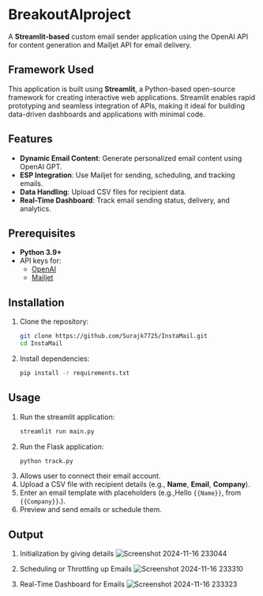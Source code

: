 # BreakoutAIproject 

A **Streamlit-based** custom email sender application using the OpenAI API for content generation and Mailjet API for email delivery. 

## Framework Used

This application is built using **Streamlit**, a Python-based open-source framework for creating interactive web applications. Streamlit enables rapid prototyping and seamless integration of APIs, making it ideal for building data-driven dashboards and applications with minimal code.


## Features

- **Dynamic Email Content**: Generate personalized email content using OpenAI GPT.
- **ESP Integration**: Use Mailjet for sending, scheduling, and tracking emails.
- **Data Handling**: Upload CSV files for recipient data.
- **Real-Time Dashboard**: Track email sending status, delivery, and analytics.


## Prerequisites

- **Python 3.9+**
- API keys for:
  - [OpenAI](https://platform.openai.com/signup/)
  - [Mailjet](https://www.mailjet.com/)


## Installation

1. Clone the repository:
   ```bash
   git clone https://github.com/Surajk7725/InstaMail.git
   cd InstaMail
   ```
2. Install dependencies:
     ```bash
     pip install -r requirements.txt
      ```

## Usage

1. Run the streamlit application:
   ```bash
   streamlit run main.py
   ```
2. Run the Flask application:
     ```bash
     python track.py
     ```
3. Allows user to connect their email account.
4. Upload a CSV file with recipient details (e.g., **Name**, **Email**, **Company**).
5. Enter an email template with placeholders (e.g.,Hello `{{Name}}`, from `{{Company}}`.).
6. Preview and send emails or schedule them.


## Output
1. Initialization by giving details
![Screenshot 2024-11-16 233044](https://github.com/user-attachments/assets/3e05a569-b2ca-4d6a-8847-8774714b6718)

2. Scheduling or Throttling up Emails
![Screenshot 2024-11-16 233310](https://github.com/user-attachments/assets/33c393b2-499f-4fef-879d-cc7be32fcf8b)

3. Real-Time Dashboard for Emails
![Screenshot 2024-11-16 233323](https://github.com/user-attachments/assets/3ef6082e-8660-4460-bbc0-afc72596aaac)

